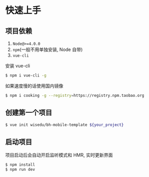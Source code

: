 # 快速上手

## 项目依赖

1. `Node@>=4.0.0`
2. `npm`(一般不用单独安装, Node 自带)
3. `vue-cli`

安装 vue-cli 

```bash
$ npm i vue-cli -g
```

如果速度慢的话使用国内镜像

```bash
$ npm i cooking -g --registry=https://registry.npm.taobao.org
```


## 创建第一个项目

```bash
$ vue init wisedu/bh-mobile-template ${your_project}
```

## 启动项目

项目启动后会自动开启监听模式和 HMR, 实时更新界面

```bash
$ npm install
$ npm run dev
```
